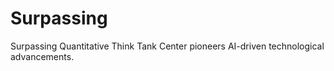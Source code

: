# Surpassing
Surpassing Quantitative Think Tank Center pioneers AI-driven technological advancements.
